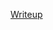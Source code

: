 [Writeup](https://github.com/TheBlueFlame121/CTFs/tree/master/2020_houseplantctf/Cryptography/Parasite)
